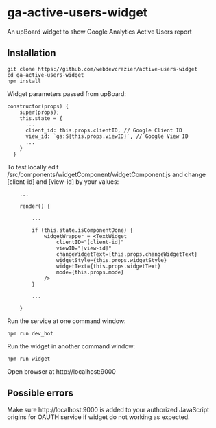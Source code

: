 # ga-active-users-widget

An upBoard widget to show Google Analytics Active Users report

## Installation

```
git clone https://github.com/webdevcrazier/active-users-widget
cd ga-active-users-widget
npm install
```

Widget parameters passed from upBoard:
```
constructor(props) {
    super(props);
    this.state = {
      ...
      client_id: this.props.clientID, // Google Client ID
      view_id: `ga:${this.props.viewID}`, // Google View ID
      ...
    }
  }
```

To test locally edit /src/components/widgetComponent/widgetComponent.js and change [client-id] and [view-id] by your values:
```
    ...

    render() {

        ...

        if (this.state.isComponentDone) {
            widgetWrapper = <TextWidget
                clientID="[client-id]"
                viewID="[view-id]"
                changeWidgetText={this.props.changeWidgetText}
                widgetStyle={this.props.widgetStyle}
                widgetText={this.props.widgetText}
                mode={this.props.mode}
            />
        }

        ...

    }
```

Run the service at one command window:
```
npm run dev_hot
```

Run the widget in another command window:
```
npm run widget
```

Open browser at http://localhost:9000

## Possible errors

Make sure http://localhost:9000 is added to your authorized JavaScript origins for OAUTH service if widget do not working as expected.